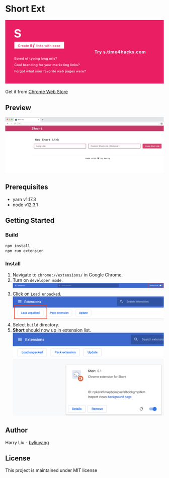 # Short Ext
![](promo/marquee.png)

Get it from [Chrome Web Store](https://chrome.google.com/webstore/detail/short/hoobjcdfefnngjeepgjkiojpcicciihc)

## Preview
![](doc/usage.gif)

## Prerequisites
- yarn v1.17.3
- node v12.3.1

## Getting Started
### Build
```
npm install
npm run extension
```

### Install
1. Navigate to `chrome://extensions/` in Google Chrome.
2. Turn on `developer mode`.
![](doc/screenshot/developer-mode.png)
3. Click on `Load unpacked`.
![](doc/screenshot/load-unpacked.png)
4. Select `build` directory.
5. **Short** should now up in extension list.
![](doc/screenshot/extension.png)

## Author
Harry Liu - [byliuyang](https://github.com/byliuyang)

## License
This project is maintained under MIT license
